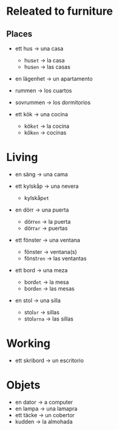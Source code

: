 
# Releated to furniture

## Places

- ett hus -> una casa
  - hus`et` -> la casa
  - hus`en` -> las casas
- en lägenhet -> un apartamento


- rummen -> los cuartos
- sovrummen -> los dormitorios
- ett kök -> una cocina
  - kök`et` -> la cocina
  - kök`en` -> cocinas

# Living

- en säng -> una cama

- ett kylskåp -> una nevera
  - kylskåp`et`

- en dörr -> una puerta
  - dörr`en` -> la puerta
  - dörr`ar` -> puertas
- ett fönster -> una ventana
  - fönster -> ventana(s)
  - fönst`ren` -> las ventantas

- ett bord -> una meza
  - bord`et` -> la mesa
  - bord`en` -> las mesas
- en stol -> una silla
  - stol`ar` -> sillas
  - stol`arna` -> las sillas


# Working

- ett skribord -> un escritorio


# Objets

- en dator -> a computer
- en lampa -> una lamapra
- ett täcke -> un cobertor
- kudden -> la almohada